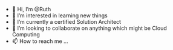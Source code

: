 - 👋 Hi, I’m @Ruth
- 👀 I’m interested in learning new things
- 🌱 I’m currently a certified Solution Architect
- 💞️ I’m looking to collaborate on anything which might be Cloud Computing
- 📫 How to reach me ...

<!---
Ruthshub/Ruthshub is a ✨ special ✨ repository because its `README.md` (this file) appears on your GitHub profile.
You can click the Preview link to take a look at your changes.
--->
